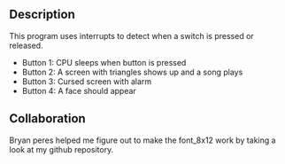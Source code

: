 ## Description

This program uses interrupts to detect when a switch is pressed or
released.

- Button 1: CPU sleeps when button is pressed
- Button 2: A screen with triangles shows up and a song plays
- Button 3: Cursed screen with alarm
- Button 4: A face should appear

## Collaboration

Bryan peres helped me figure out to make the font_8x12 work by taking a look
at my github repository.
